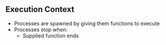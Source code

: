 ## Execution Context

* Processes are spawned by giving them functions to execute
* Processes stop when:
  * Supplied function ends
